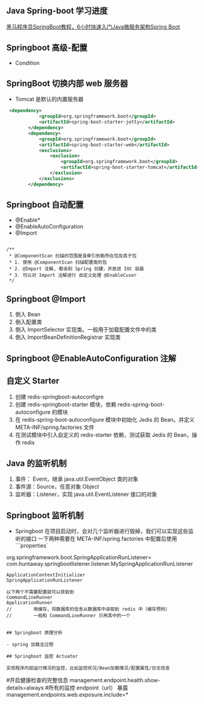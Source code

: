 ## Java Spring-boot 学习进度
[黑马程序员SpringBoot教程，6小时快速入门Java微服务架构Spring Boot](https://www.bilibili.com/video/BV1Lq4y1J77x?p=18)

## Springboot 高级-配置

- Condition

## SpringBoot 切换内部 web 服务器

- Tomcat 是默认的内置服务器

```xml
 <dependency>
            <groupId>org.springframework.boot</groupId>
            <artifactId>spring-boot-starter-jetty</artifactId>
        </dependency>
        <dependency>
            <groupId>org.springframework.boot</groupId>
            <artifactId>spring-boot-starter-web</artifactId>
            <exclusions>
                <exclusion>
                    <groupId>org.springframework.boot</groupId>
                    <artifactId>spring-boot-starter-tomcat</artifactId>
                </exclusion>
            </exclusions>
        </dependency>

```

## Springboot 自动配置

- @Enable*
- @EnableAutoConfiguration
- @Import

```doc

/**
 * @ComponentScan 扫描的范围是音牵引到勒所在包及其子包
 * 1. 使用 @ComponentScan 扫描配置类的包
 * 2. @Import 注解, 都会别 Spring 创建，并放进 IOC 容器
 * 3. 可以对 Import 注解进行 自定义处理 @EnableCuser
 */

```


## Springboot @Import
1. 倒入 Bean
2. 倒入配置类
3. 倒入 ImportSelector 实现类。一般用于加载配置文件中的类
4. 倒入 ImportBeanDefinitionRegistrar 实现类


## Springboot @EnableAutoConfiguration 注解

## 自定义 Starter

1. 创建 redis-springboot-autoconfigre
2. 创建 redis-springboot-starter 模块，依赖 redis-spring-boot-autoconfigure 的模块
3. 在 redis-spring-boot-autoconfigure 模块中初始化 Jedis 的 Bean。并定义 META-INF/spring.factories 文件
4. 在测试模块中引入自定义的 redis-starter 依赖，测试获取 Jedis 的 Bean，操作 redis


## Java 的监听机制
1. 事件： Event，继承 java.util.EventObject 类的对象
2. 事件源：Source，任意对象 Object
3. 监听器：Listener，实现 java.util.EventListener 接口的对象

## Springboot 监听机制

- Springboot 在项目启动时，会对几个监听器进行毁掉，我们可以实现这些监听的接口
一下两种需要在 META-INF/spring.factories 中配置后使用
```properties`
<!-- resources/META-INF/spring.factories -->
org.springframework.boot.SpringApplicationRunListener=\
  com.huntaway.springbootlistener.listener.MySpringApplicationRunListener
```
ApplicationContextInitializer
SpringApplicationRunListener

以下两个不需要配置就可以获取到
CommandLineRunner
ApplicationRunner
//        用缓存，将数据库的信息从数据库中读取到 redis 中（缓存预热）
//        一般和 CommandLineRunner 只用其中的一个


## Springboot 原理分析

- spring 加载全过程

## Springboot 监控 Actuator

实现程序内部运行情况的监控，比如监控状况/Bean加载情况/配置属性/日志信息
```
<!-- application.properties -->

#开启健康检查的完整信息
management.endpoint.health.show-details=always
#所有的监控 endpoint（url） 暴露
management.endpoints.web.exposure.include=*

```






